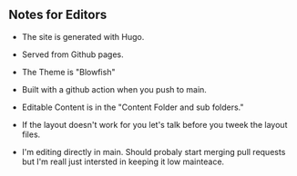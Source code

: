 ## Notes for Editors

* The site is generated with Hugo.

* Served from Github pages.

* The Theme is "Blowfish"

* Built with a github action when you push to main.

* Editable Content is in the "Content Folder and sub folders."

* If the layout doesn't work for you let's talk before you tweek the layout files.

* I'm editing directly in main.  Should probaly start merging pull requests but I'm reall just intersted in keeping it low mainteace.


